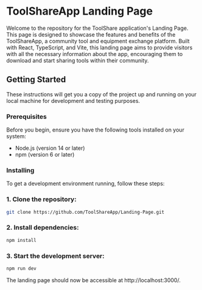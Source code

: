 # ToolShareApp Landing Page

Welcome to the repository for the ToolShare application's Landing Page. This page is designed to showcase the features and benefits of the ToolShareApp, a community tool and equipment exchange platform. Built with React, TypeScript, and Vite, this landing page aims to provide visitors with all the necessary information about the app, encouraging them to download and start sharing tools within their community.

## Getting Started

These instructions will get you a copy of the project up and running on your local machine for development and testing purposes.

### Prerequisites

Before you begin, ensure you have the following tools installed on your system:
- Node.js (version 14 or later)
- npm (version 6 or later)

### Installing

To get a development environment running, follow these steps:

### 1. Clone the repository:

```bash
git clone https://github.com/ToolShareApp/Landing-Page.git
```

### 2. Install dependencies:

```bash
npm install
```
### 3. Start the development server:

```bash
npm run dev
```

The landing page should now be accessible at http://localhost:3000/.